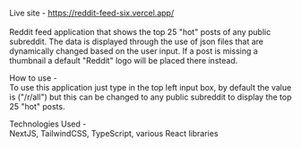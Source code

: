 Live site - https://reddit-feed-six.vercel.app/  <br/>  <br/>
Reddit feed application that shows the top 25 "hot" posts of any public subreddit. The data is displayed through the use of json files that are dynamically changed based on the user input. If a post is missing a thumbnail a default "Reddit" logo will be placed there instead.<br/>

How to use - <br/>
To use this application just type in the top left input box, by default the value is ("/r/all") but this can be changed to any public subreddit to display the top 25 "hot" posts. <br/>

Technologies Used - </br>
NextJS, TailwindCSS, TypeScript, various React libraries
